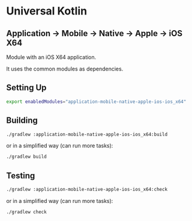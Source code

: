 # Universal Kotlin

## Application -> Mobile -> Native -> Apple -> iOS X64

Module with an iOS X64 application.

It uses the common modules as dependencies.

<!--
## Screenshot

## Architecture

### Targets

### Source Sets
-->

## Setting Up

```bash
export enabledModules="application-mobile-native-apple-ios-ios_x64"
```

## Building

```bash
./gradlew :application-mobile-native-apple-ios-ios_x64:build
```

or in a simplified way (can run more tasks):

```bash
./gradlew build
```

## Testing

```bash
./gradlew :application-mobile-native-apple-ios-ios_x64:check
```

or in a simplified way (can run more tasks):

```bash
./gradlew check
```

<!-- Fix documentation
## Running
-->
